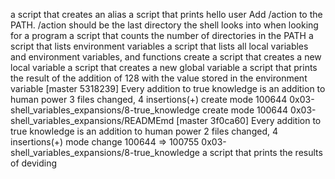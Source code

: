 a script that creates an alias
a script that prints hello user
Add /action to the PATH. /action should be the last directory the shell looks into when looking for a program
a script that counts the number of directories in the PATH
a script that lists environment variables
a script that lists all local variables and environment variables, and functions
create a script that creates a new local variable
a script that creates a new global variable
a script that prints the result of the addition of 128 with the value stored in the environment variable
[master 5318239] Every addition to true knowledge is an addition to human power
 3 files changed, 4 insertions(+)
 create mode 100644 0x03-shell_variables_expansions/8-true_knowledge
 create mode 100644 0x03-shell_variables_expansions/READMEmd
[master 3f0ca60] Every addition to true knowledge is an addition to human power
 2 files changed, 4 insertions(+)
 mode change 100644 => 100755 0x03-shell_variables_expansions/8-true_knowledge
a script that prints the results of deviding
